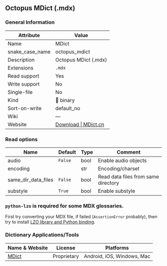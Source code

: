 ## Octopus MDict (.mdx)

### General Information

| Attribute       | Value                                                                 |
| --------------- | --------------------------------------------------------------------- |
| Name            | MDict                                                                 |
| snake_case_name | octopus_mdict                                                         |
| Description     | Octopus MDict (.mdx)                                                  |
| Extensions      | `.mdx`                                                                |
| Read support    | Yes                                                                   |
| Write support   | No                                                                    |
| Single-file     | No                                                                    |
| Kind            | 🔢 binary                                                              |
| Sort-on-write   | default_no                                                            |
| Wiki            | ―                                                                     |
| Website         | [Download \| MDict.cn](https://www.mdict.cn/wp/?page_id=5325&lang=en) |

### Read options

| Name                | Default | Type | Comment                             |
| ------------------- | ------- | ---- | ----------------------------------- |
| audio               | `False` | bool | Enable audio objects                |
| encoding            |         | str  | Encoding/charset                    |
| same_dir_data_files | `False` | bool | Read data files from same directory |
| substyle            | `True`  | bool | Enable substyle                     |



### `python-lzo` is required for **some** MDX glossaries.

First try converting your MDX file, if failed (`AssertionError` probably),
then try to install [LZO library and Python binding](../lzo.md).

### Dictionary Applications/Tools

| Name & Website                 | License     | Platforms                  |
| ------------------------------ | ----------- | -------------------------- |
| [MDict](https://www.mdict.cn/) | Proprietary | Android, iOS, Windows, Mac |
